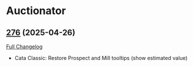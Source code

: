# Auctionator

## [276](https://github.com/Auctionator/Auctionator/tree/276) (2025-04-26)
[Full Changelog](https://github.com/Auctionator/Auctionator/compare/275...276) 

- Cata Classic: Restore Prospect and Mill tooltips (show estimated value)  
